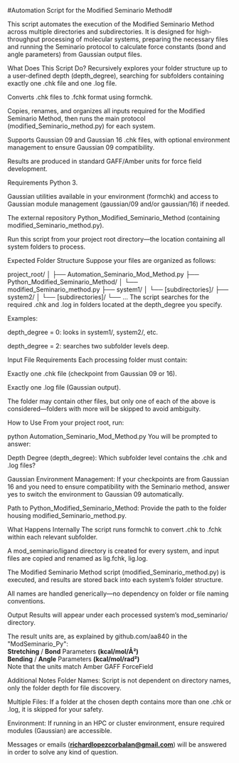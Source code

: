 #Automation Script for the Modified Seminario Method#

This script automates the execution of the Modified Seminario Method across multiple directories and subdirectories. It is designed for high-throughput processing of molecular systems, preparing the necessary files and running the Seminario protocol to calculate force constants (bond and angle parameters) from Gaussian output files.

What Does This Script Do?
Recursively explores your folder structure up to a user-defined depth (depth_degree), searching for subfolders containing exactly one .chk file and one .log file.

Converts .chk files to .fchk format using formchk.

Copies, renames, and organizes all inputs required for the Modified Seminario Method, then runs the main protocol (modified_Seminario_method.py) for each system.

Supports Gaussian 09 and Gaussian 16 .chk files, with optional environment management to ensure Gaussian 09 compatibility.

Results are produced in standard GAFF/Amber units for force field development.

Requirements
Python 3.

Gaussian utilities available in your environment (formchk) and access to Gaussian module management (gaussian/09 and/or gaussian/16) if needed.

The external repository Python_Modified_Seminario_Method (containing modified_Seminario_method.py).

Run this script from your project root directory—the location containing all system folders to process.

Expected Folder Structure
Suppose your files are organized as follows:

project_root/
│
├── Automation_Seminario_Mod_Method.py
├── Python_Modified_Seminario_Method/
│    └── modified_Seminario_method.py
├── system1/
│    └── [subdirectories]/
├── system2/
│    └── [subdirectories]/
└── ...
The script searches for the required .chk and .log in folders located at the depth_degree you specify.

Examples:

depth_degree = 0: looks in system1/, system2/, etc.

depth_degree = 2: searches two subfolder levels deep.

Input File Requirements
Each processing folder must contain:

Exactly one .chk file (checkpoint from Gaussian 09 or 16).

Exactly one .log file (Gaussian output).

The folder may contain other files, but only one of each of the above is considered—folders with more will be skipped to avoid ambiguity.

How to Use
From your project root, run:

python Automation_Seminario_Mod_Method.py
You will be prompted to answer:

Depth Degree (depth_degree): Which subfolder level contains the .chk and .log files?

Gaussian Environment Management: If your checkpoints are from Gaussian 16 and you need to ensure compatibility with the Seminario method, answer yes to switch the environment to Gaussian 09 automatically.

Path to Python_Modified_Seminario_Method: Provide the path to the folder housing modified_Seminario_method.py.

What Happens Internally
The script runs formchk to convert .chk to .fchk within each relevant subfolder.

A mod_seminario/ligand directory is created for every system, and input files are copied and renamed as lig.fchk, lig.log.

The Modified Seminario Method script (modified_Seminario_method.py) is executed, and results are stored back into each system’s folder structure.

All names are handled generically—no dependency on folder or file naming conventions.

Output
Results will appear under each processed system’s mod_seminario/ directory.

The result units are, as explained by github.com/aa840 in the "ModSeminario_Py":  
  **Stretching** / **Bond** Parameters **(kcal/mol/Å²)**  
  **Bending** / **Angle** Parameters **(kcal/mol/rad²)**  
  Note that the units match Amber GAFF ForceField  

Additional Notes
Folder Names: Script is not dependent on directory names, only the folder depth for file discovery.

Multiple Files: If a folder at the chosen depth contains more than one .chk or .log, it is skipped for your safety.

Environment: If running in an HPC or cluster environment, ensure required modules (Gaussian) are accessible.
  
Messages or emails (**richardlopezcorbalan@gmail.com**) will be answered in order to solve any kind of question.  

  
